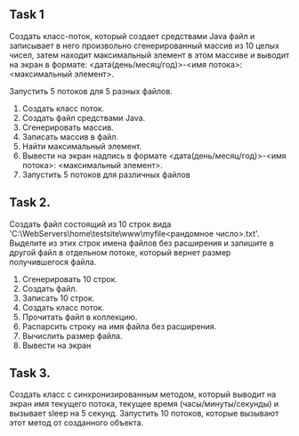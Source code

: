 ## Task 1

Создать класс-поток, который создает средствами Java файл и записывает в него произвольно сгенерированный массив
из 10 целых чисел, затем находит максимальный элемент в этом массиве и выводит на экран в формате:
<дата(день/месяц/год)>-<имя потока>: <максимальный элемент>.

Запустить 5 потоков для 5 разных файлов.

1. Создать класс поток.
2. Создать файл средствами Java.
3. Сгенерировать массив.
4. Записать массив в файл.
5. Найти максимальный элемент.
6. Вывести на экран надпись в формате <дата(день/месяц/год)>-<имя потока>: <максимальный элемент>.
7. Запустить 5 потоков для различных файлов

## Task 2.

Создать файл состоящий из 10 строк вида 'С:\WebServers\home\testsite\www\myfile<рандомное число>.txt'. 
Выделите из этих строк имена файлов без расширения и запишите в другой файл в отдельном потоке, 
который вернет размер получившегося файла.

1. Сгенерировать 10 строк.
2. Создать файл.
3. Записать 10 строк. 
4. Создать класс поток.
5. Прочитать файл в коллекцию.
6. Распарсить строку на имя файла без расширения.
7. Вычислить размер файла.
8. Вывести на экран

## Task 3.

Создать класс с синхронизированным методом, который выводит на экран имя текущего потока, 
текущее время (часы/минуты/секунды) и вызывает sleep на 5 секунд. 
Запустить 10 потоков, которые вызывают этот метод от созданного объекта.